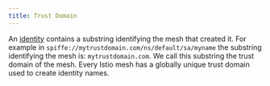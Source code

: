 ```yaml
---
title: Trust Domain
---
```


An [identity](/docs/reference/glossary/#identity) contains a substring
identifying the mesh that created it. For example in
`spiffe://mytrustdomain.com/ns/default/sa/myname` the substring identifying the
mesh is: `mytrustdomain.com`. We call this substring the trust domain of the
mesh. Every Istio mesh has a globally unique trust domain used to create
identity names.
